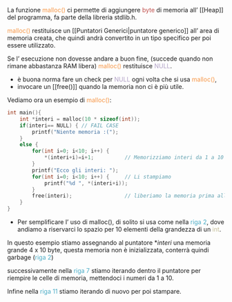 La funzione <font color="#f79646">malloc()</font> ci permette di aggiungere <font color="#c0504d">byte</font> di memoria all’ [[Heap]] del programma, fa parte della libreria stdlib.h.

<font color="#f79646">malloc()</font> restituisce un [[Puntatori Generici|puntatore generico]] all’ area di memoria creata, che quindi andrà convertito in un tipo specifico per poi essere utilizzato.

Se l’ esecuzione non dovesse andare a buon fine, (succede quando non rimane abbastanza RAM libera) <font color="#f79646">malloc()</font> restituisce <font color="#b2a2c7">NULL</font>.
- è buona norma fare un check per <font color="#b2a2c7">NULL</font> ogni volta che si usa <font color="#f79646">malloc()</font>,
- invocare un [[free()]] quando la memoria non ci è più utile.

Vediamo ora un esempio di <font color="#f79646">malloc()</font>:

```C
int main(){
	int *interi = malloc(10 * sizeof(int));
	if(interi== NULL) { // FAIL CASE
		printf("Niente memoria :(");
	}
	else {
		for(int i=0; i<10; i++) {
			*(interi+i)=i+1;          // Memorizziamo interi da 1 a 10
		}
		printf("Ecco gli interi: ");
		for(int i=0; i<10; i++) {     // Li stampiamo
			printf("%d ", *(interi+i)); 
		}
		free(interi);                 // liberiamo la memoria prima allocata.
	}
}
```

- Per semplificare l’ uso di malloc(), di solito si usa come nella <font color="#4bacc6">riga 2</font>, dove andiamo a riservarci lo spazio per 10 elementi della grandezza di un <font color="#c4bd97">int</font>. 

In questo esempio stiamo assegnando al puntatore $*interi$ una memoria grande 4 x 10 byte, questa memoria non è inizializzata, conterrà quindi garbage (<font color="#4bacc6">riga 2</font>)

successivamente nella <font color="#4bacc6">riga 7</font> stiamo iterando dentro il puntatore per riempire le celle di memoria, mettendoci i numeri da 1 a 10. 

Infine nella <font color="#4bacc6">riga 11</font> stiamo iterando di nuovo per poi stampare.